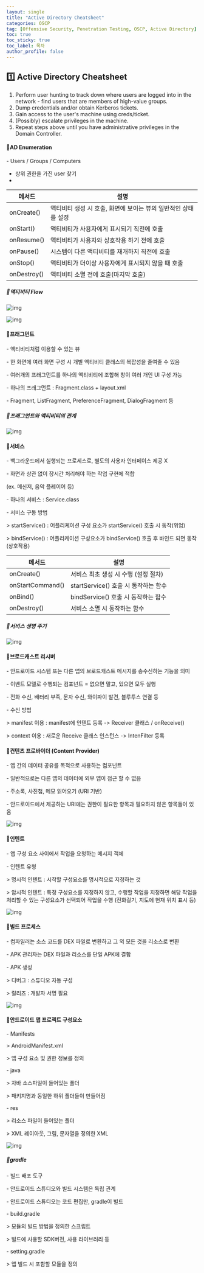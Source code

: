 ```yaml
---
layout: single
title: "Active Directory Cheatsheet"
categories: OSCP
tag: [Offensive Security, Penetration Testing, OSCP, Active Directory]
toc: true
toc_sticky: true
toc_label: 목차
author_profile: false
---
```


## 1️⃣ Active Directory Cheatsheet

1. Perform user hunting to track down where users are logged into in the network - find users that are members of high-value groups.
2. Dump credentials and/or obtain Kerberos tickets.
3. Gain access to the user's machine using creds/ticket.
4. (Possibly) escalate privileges in the machine.
5. Repeat steps above until you have administrative privileges in the Domain Controller.
   

#### 📜**AD Enumeration**

\- Users / Groups / Computers

- 상위 권한을 가진 user 찾기
- 



| 메서드      | 설명                                                         |
| ----------- | ------------------------------------------------------------ |
| onCreate()  | 액티비티 생성 시 호출, 화면에 보이는 뷰의 일반적인 상태를 설정 |
| onStart()   | 액티비티가 사용자에게 표시되기 직전에 호출                   |
| onResume()  | 액티비티가 사용자와 상호작용 하기 전에 호출                  |
| onPause()   | 시스템이 다른 액티비티를 재개하지 직전에 호출                |
| onStop()    | 액티비티가 더이상 사용자에게 표시되지 않을 때 호출           |
| onDestroy() | 액티비티 소멸 전에 호출(마지막 호출)                         |



##### 📜**액티비티 Flow**

![img](https://blog.kakaocdn.net/dn/lonjb/btqC8HvNMP3/6FXjAHQTl0awqiE4hbxKy0/img.png)

![img](https://blog.kakaocdn.net/dn/bHPwhV/btqC85wqtW2/o93Dmo6rYxYtpQhu8VEWOk/img.png)

#### 📜**프래그먼트**

\- 액티비티처럼 이용할 수 있는 뷰

\- 한 화면에 여러 화면 구성 시 개별 액티비티 클래스의 복잡성을 줄여줄 수 있음

\- 여러개의 프래그먼트를 하나의 액티비티에 조합해 창이 여러 개인 UI 구성 가능

\- 하나의 프래그먼트 : Fragment.class + layout.xml

\- Fragment, ListFragment, PreferenceFragment, DialogFragment 등



##### 📜**프래그먼트와 액티비티의 관계**



![img](https://blog.kakaocdn.net/dn/cbZTA0/btqC6QG76En/BV44aqqyVLOVrBNPewZuak/img.png)

#### 📜**서비스**

\- 백그라운드에서 실행되는 프로세스로, 별도의 사용자 인터페이스 제공 X

\- 화면과 상관 없이 장시간 처리해야 하는 작업 구현에 적합 

  (ex. 메신저, 음악 플레이어 등)

\- 하나의 서비스 : Service.class

\- 서비스 구동 방법

 \> startService() : 어플리케이션 구성 요소가 startService() 호출 시 동작(위엄)

 \> bindService() : 어플리케이션 구성요소가 bindService() 호출 후 바인드 되면 동작 (상호작용)

| 메서드           | 설명                                 |
| ---------------- | ------------------------------------ |
| onCreate()       | 서비스 최초 생성 시 수행 (설정 절차) |
| onStartCommand() | startService() 호출 시 동작하는 함수 |
| onBind()         | bindService() 호출 시 동작하는 함수  |
| onDestroy()      | 서비스 소멸 시 동작하는 함수         |



##### 📜**서비스 생명 주기**



![img](https://blog.kakaocdn.net/dn/brBSsp/btqC9OnqIwf/zZ6jFGEwQ6Alz08Pdo55r1/img.png)



#### 📜**브로드캐스트 리시버**



\- 안드로이드 시스템 또는 다른 앱의 브로드캐스트 메시지를 송수신하는 기능을 의미

\- 이벤트 모델로 수행되는 컴포넌트 = 없으면 말고, 있으면 모두 실행

\- 전화 수신, 배터리 부족, 문자 수신, 와이파이 발견, 블루투스 연결 등

\- 수신 방법

 \> manifest 이용 : manifest에 인텐트 등록 -> Receiver 클래스 / onReceive()

 \> context 이용 : 새로운 Receive 클래스 인스턴스 -> IntenFilter 등록



#### 📜**컨텐츠 프로바이더 (Content Provider)**



\- 앱 간의 데이터 공유를 목적으로 사용하는 컴포넌트

\- 일반적으로는 다른 앱의 데이터에 외부 앱이 접근 할 수 없음

\- 주소록, 사진첩, 메모 읽어오기 (URI 기반)

\- 안드로이드에서 제공하는 URI에는 권한이 필요한 항목과 필요하지 않은 항목들이 있음



![img](https://blog.kakaocdn.net/dn/bhpsSB/btqC6PuwzLg/Rqj4dTN0pmhqFknK4a0clk/img.png)

#### 📜**인텐트**



\- 앱 구성 요소 사이에서 작업을 요청하는 메시지 객체

\- 인텐트 유형

 \> 명시적 인텐트 : 시작할 구성요소를 명시적으로 지정하는 것

 \> 암시적 인텐트 : 특정 구성요소를 지정하지 않고, 수행할 작업을 지정하면 해당 작업을 처리할 수 있는 구성요소가 선택되어 작업을 수행
   (전화걸기, 지도에 현재 위치 표시 등)



![img](https://blog.kakaocdn.net/dn/cJ9geA/btqC9Onq1SU/IZXqvjGiCkjjNGAidIdEcK/img.png)

#### 📜**빌드 프로세스**



\- 컴파일러는 소스 코드를 DEX 파일로 변환하고 그 외 모든 것을 리소스로 변환

\- APK 관리자는 DEX 파일과 리소스를 단일 APK에 결합

\- APK 생성

 \> 디버그 : 스튜디오 자동 구성

 \> 릴리즈 : 개발자 서명 필요



![img](https://blog.kakaocdn.net/dn/m90HG/btqC6mF8vsG/ak1vyOjaadVgGdmkL38M6k/img.png)

#### 📜**안드로이드 앱 프로젝트 구성요소**



\- Manifests

 \> AndroidManifest.xml

 \> 앱 구성 요소 및 권한 정보를 정의



\- java

 \> 자바 소스파일이 들어있는 폴더

 \> 패키지명과 동일한 하위 폴더들이 만들어짐



\- res

 \> 리소스 파일이 들어있는 폴더

 \> XML 레이아웃, 그림, 문자열을 정의한 XML



![img](https://blog.kakaocdn.net/dn/byDigb/btqDf1g4efn/9aLIu7NWXTTqyzaTmHPu1K/img.png)



##### 📜**gradle**



\- 빌드 배포 도구

\- 안드로이드 스튜디오와 빌드 시스템은 독립 관계

\- 안드로이드 스튜디오는 코드 편집만, gradle이 빌드

\- build.gradle

 \> 모듈의 빌드 방법을 정의한 스크립트

 \> 빌드에 사용할 SDK버전, 사용 라이브러리 등

\- setting.gradle

 \> 앱 빌드 시 포함할 모듈을 정의







